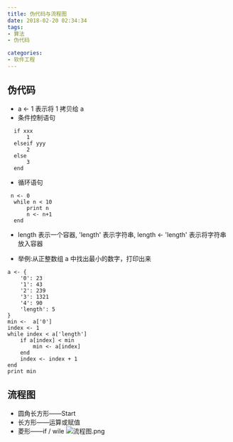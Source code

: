 ```yaml
---
title: 伪代码与流程图
date: 2018-02-20 02:34:34
tags:
- 算法
- 伪代码

categories:
- 软件工程
---
```

## 伪代码
- a <- 1 表示将 1 拷贝给 a
- 条件控制语句
```
  if xxx
      1
  elseif yyy
      2
  else
      3
  end
```
- 循环语句
```
 n <- 0
  while n < 10
      print n
      n <- n+1
  end
```
- length 表示一个容器, 'length' 表示字符串, length <- 'length' 表示将字符串放入容器

- 举例:从正整数组 a 中找出最小的数字，打印出来
```
a <- {
    '0': 23
    '1': 43
    '2': 239
    '3': 1321
    '4': 90
    'length': 5
}
min <-  a['0']
index <- 1
while index < a['length']
    if a[index] < min
        min <- a[index]
    end
    index <- index + 1
end
print min
```
## 流程图
- 圆角长方形——Start
- 长方形——运算或赋值
- 菱形——if / wile
![流程图.png](http://upload-images.jianshu.io/upload_images/4929420-28861ad8686cd1eb.png?imageMogr2/auto-orient/strip%7CimageView2/2/w/1240)

